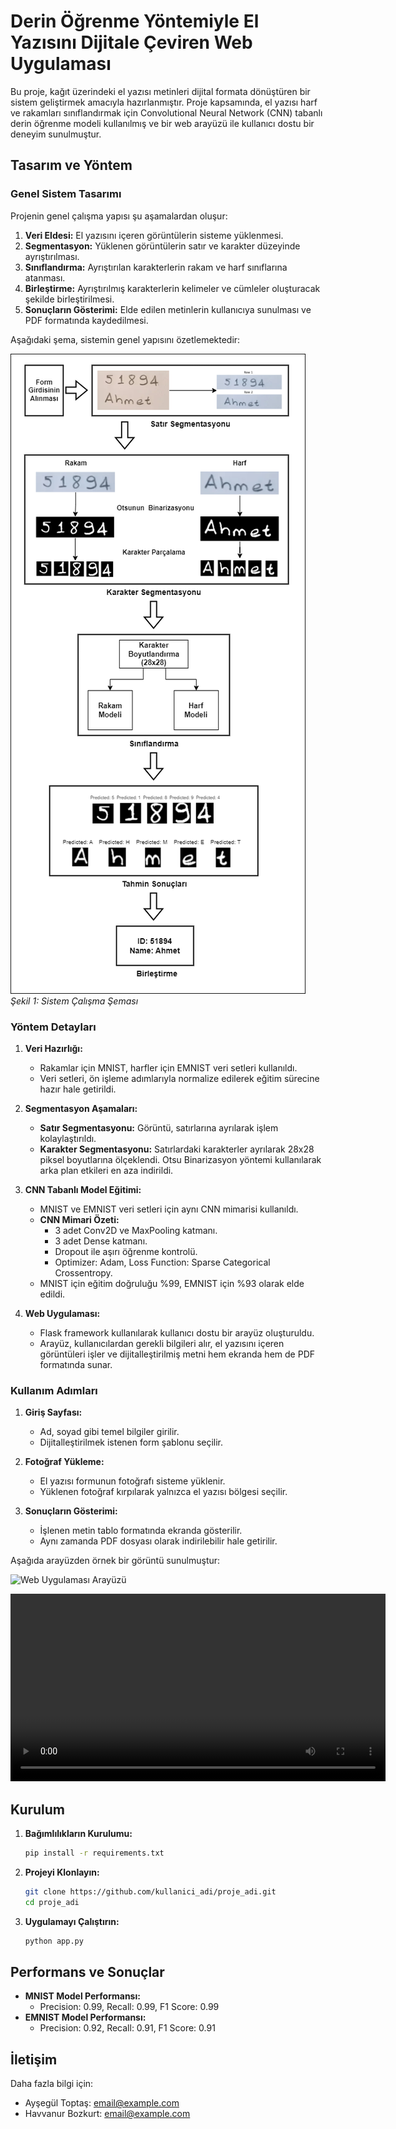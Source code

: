 # Derin Öğrenme Yöntemiyle El Yazısını Dijitale Çeviren Web Uygulaması

Bu proje, kağıt üzerindeki el yazısı metinleri dijital formata dönüştüren bir sistem geliştirmek amacıyla hazırlanmıştır. Proje kapsamında, el yazısı harf ve rakamları sınıflandırmak için Convolutional Neural Network (CNN) tabanlı derin öğrenme modeli kullanılmış ve bir web arayüzü ile kullanıcı dostu bir deneyim sunulmuştur.

## Tasarım ve Yöntem

### Genel Sistem Tasarımı
Projenin genel çalışma yapısı şu aşamalardan oluşur:
1. **Veri Eldesi:** El yazısını içeren görüntülerin sisteme yüklenmesi.
2. **Segmentasyon:** Yüklenen görüntülerin satır ve karakter düzeyinde ayrıştırılması.
3. **Sınıflandırma:** Ayrıştırılan karakterlerin rakam ve harf sınıflarına atanması.
4. **Birleştirme:** Ayrıştırılmış karakterlerin kelimeler ve cümleler oluşturacak şekilde birleştirilmesi.
5. **Sonuçların Gösterimi:** Elde edilen metinlerin kullanıcıya sunulması ve PDF formatında kaydedilmesi.

Aşağıdaki şema, sistemin genel yapısını özetlemektedir:

![Sistemin Genel Çalışma Şeması](yontem_sema.png)  
_Şekil 1: Sistem Çalışma Şeması_

### Yöntem Detayları
1. **Veri Hazırlığı:**
   - Rakamlar için MNIST, harfler için EMNIST veri setleri kullanıldı.
   - Veri setleri, ön işleme adımlarıyla normalize edilerek eğitim sürecine hazır hale getirildi.

2. **Segmentasyon Aşamaları:**
   - **Satır Segmentasyonu:** Görüntü, satırlarına ayrılarak işlem kolaylaştırıldı.
   - **Karakter Segmentasyonu:** Satırlardaki karakterler ayrılarak 28x28 piksel boyutlarına ölçeklendi. Otsu Binarizasyon yöntemi kullanılarak arka plan etkileri en aza indirildi.

3. **CNN Tabanlı Model Eğitimi:**
   - MNIST ve EMNIST veri setleri için aynı CNN mimarisi kullanıldı.  
   - **CNN Mimari Özeti:** 
     - 3 adet Conv2D ve MaxPooling katmanı.
     - 3 adet Dense katmanı.
     - Dropout ile aşırı öğrenme kontrolü.
     - Optimizer: Adam, Loss Function: Sparse Categorical Crossentropy.
   - MNIST için eğitim doğruluğu %99, EMNIST için %93 olarak elde edildi.

4. **Web Uygulaması:**
   - Flask framework kullanılarak kullanıcı dostu bir arayüz oluşturuldu.
   - Arayüz, kullanıcılardan gerekli bilgileri alır, el yazısını içeren görüntüleri işler ve dijitalleştirilmiş metni hem ekranda hem de PDF formatında sunar.

### Kullanım Adımları
1. **Giriş Sayfası:**
   - Ad, soyad gibi temel bilgiler girilir.
   - Dijitalleştirilmek istenen form şablonu seçilir.
   
2. **Fotoğraf Yükleme:**
   - El yazısı formunun fotoğrafı sisteme yüklenir.
   - Yüklenen fotoğraf kırpılarak yalnızca el yazısı bölgesi seçilir.

3. **Sonuçların Gösterimi:**
   - İşlenen metin tablo formatında ekranda gösterilir.
   - Aynı zamanda PDF dosyası olarak indirilebilir hale getirilir.

Aşağıda arayüzden örnek bir görüntü sunulmuştur:

![Web Uygulaması Arayüzü](path/to/interface_image.png)  

<video width="600" controls>
  <source src="path/to/your-video.mp4" type="video/mp4">
  Tarayıcınız bu videoyu desteklemiyor.
</video>

## Kurulum
1. **Bağımlılıkların Kurulumu:**
   ```bash
   pip install -r requirements.txt
   ```
2. **Projeyi Klonlayın:**
   ```bash
   git clone https://github.com/kullanici_adi/proje_adi.git
   cd proje_adi
   ```
3. **Uygulamayı Çalıştırın:**
   ```bash
   python app.py
   ```

## Performans ve Sonuçlar
- **MNIST Model Performansı:**
  - Precision: 0.99, Recall: 0.99, F1 Score: 0.99
- **EMNIST Model Performansı:**
  - Precision: 0.92, Recall: 0.91, F1 Score: 0.91


## İletişim
Daha fazla bilgi için:
- Ayşegül Toptaş: [email@example.com](mailto:email@example.com)
- Havvanur Bozkurt: [email@example.com](mailto:email@example.com)
